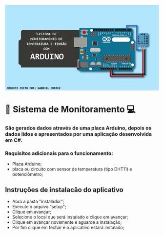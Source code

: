 ![Logo do projeto](banner/banner.png)

# 📡 Sistema de Monitoramento 💻

### São gerados dados através de uma placa Arduino, depois os dados lidos e apresentados por uma aplicação desenvolvida em C#.

### Requisitos adicionais para o funcionamento:
- Placa Arduino;
- placa ou circuito com sensor de temperatura (tipo DHT11) e potenciômetro;

## Instruções de instalacão do aplicativo
- Abra a pasta "instalador";
- Execute o arquivo "setup";
- Clique em avançar;
- Selecione o local que será instalado e clique em avançar;
- Clique em avançar novamente e aguarde a instalação;
- Por fim clique em fechar e o aplicativo estará instalado;
